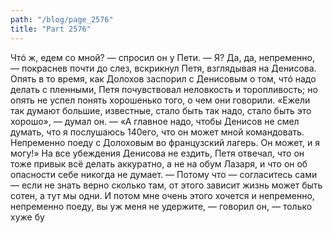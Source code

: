 ```yaml
---
path: "/blog/page_2576"
title: "Part 2576"
---
```


Чтó ж, едем со мной? — спросил он у Пети.
— Я? Да, да, непременно, — покраснев почти до слез, вскрикнул Петя, взглядывая на Денисова.
Опять в то время, как Долохов заспорил с Денисовым о том, чтó надо делать с пленными, Петя почувствовал неловкость и торопливость; но опять не успел понять хорошенько того, о чем они говорили. «Ежели так думают большие, известные, стало быть так надо, стало быть это хорошо», — думал он. — «А главное надо, чтобы Денисов не смел думать, что я послушаюсь 140его, что он может мной командовать. Непременно поеду с Долоховым во французский лагерь. Он может, и я могу!»
На все убеждения Денисова не ездить, Петя отвечал, что он тоже привык всё делать аккуратно, а не на обум Лазаря, и что он об опасности себе никогда не думает.
— Потому что — согласитесь сами — если не знать верно сколько там, от этого зависит жизнь может быть сотен, а тут мы одни. И потом мне очень этого хочется и непременно, непременно поеду, вы уж меня не удержите, — говорил он, — только хуже бу
